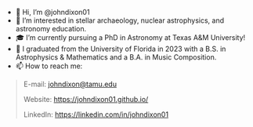 - 👋 Hi, I’m @johndixon01
- 👀 I’m interested in stellar archaeology, nuclear astrophysics, and astronomy education.
- 🎓 I’m currently pursuing a PhD in Astronomy at Texas A&M University!
- 🐊 I graduated from the University of Florida in 2023 with a B.S. in Astrophysics & Mathematics and a B.A. in Music Composition.
- 📫 How to reach me:
> E-mail:    johndixon@tamu.edu
>
> Website:   https://johndixon01.github.io/
>
> LinkedIn:  https://linkedin.com/in/johndixon01      

<!---
johndixon01/johndixon01 is a ✨ special ✨ repository because its `README.md` (this file) appears on your GitHub profile.
You can click the Preview link to take a look at your changes.
--->
